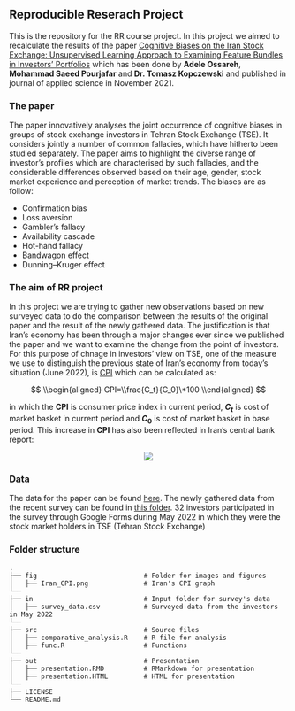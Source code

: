 ## Reproducible Reserach Project

This is the repository for the RR course project. In this project we
aimed to recalculate the results of the paper [Cognitive Biases on the
Iran Stock Exchange: Unsupervised Learning Approach to Examining Feature
Bundles in Investors’
Portfolios](https://www.mdpi.com/2076-3417/11/22/10916) which has been
done by **Adele Ossareh**, **Mohammad Saeed Pourjafar** and **Dr. Tomasz
Kopczewski** and published in journal of applied science in November
2021.

### The paper

The paper innovatively analyses the joint occurrence of cognitive biases
in groups of stock exchange investors in Tehran Stock Exchange (TSE). It
considers jointly a number of common fallacies, which have hitherto been
studied separately. The paper aims to highlight the diverse range of
investor’s profiles which are characterised by such fallacies, and the
considerable differences observed based on their age, gender, stock
market experience and perception of market trends. The biases are as
follow:

-   Confirmation bias
-   Loss aversion
-   Gambler’s fallacy
-   Availability cascade
-   Hot-hand fallacy
-   Bandwagon effect
-   Dunning–Kruger effect

### The aim of RR project

In this project we are trying to gather new observations based on new
surveyed data to do the comparison between the results of the original
paper and the result of the newly gathered data. The justification is
that Iran’s economy has been through a major changes ever since we
published the paper and we want to examine the change from the point of
investors. For this purpose of chnage in investors’ view on TSE, one of
the measure we use to distinguish the previous state of Iran’s economy
from today’s situation (June 2022), is
[CPI](https://en.wikipedia.org/wiki/Consumer_price_index) which can be
calculated as:

$$
\\begin{aligned}
CPI=\\frac{C_t}{C_0}\*100
\\end{aligned}
$$

in which the **CPI** is consumer price index in current period,
***C*<sub>*t*</sub>** is cost of market basket in current period and
***C*<sub>0</sub>** is cost of market basket in base period. This
increase in **CPI** has also been reflected in Iran’s central bank
report:

<center>
<img src="https://github.com/SaeedPourjafar/RR_Project/blob/main/fig/Iran_CPI.png">
</center>

### Data

The data for the paper can be found
[here](https://github.com/tomvar/Cognitive_Biases_on_the_Iran_Stock_Exchange).
The newly gathered data from the recent survey can be found in [this
folder](https://github.com/SaeedPourjafar/RR_Project/tree/main/in). 32
investors participated in the survey through Google Forms during May
2022 in which they were the stock market holders in TSE (Tehran Stock
Exchange)

### Folder structure

    .
    ├── fig                           # Folder for images and figures
    │   ├── Iran_CPI.png              # Iran's CPI graph
    └──
    ├── in                            # Input folder for survey's data
    │   ├── survey_data.csv           # Surveyed data from the investors in May 2022
    └──
    ├── src                           # Source files
    │   ├── comparative_analysis.R    # R file for analysis
    │   ├── func.R                    # Functions
    └──
    ├── out                           # Presentation
    │   ├── presentation.RMD          # RMarkdown for presentation
    │   ├── presentation.HTML         # HTML for presentation
    └──
    ├── LICENSE
    └── README.md
